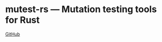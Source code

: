# mutest-rs &mdash; Mutation testing tools for Rust

[GitHub](https://github.com/zalanlevai/mutest-rs)
